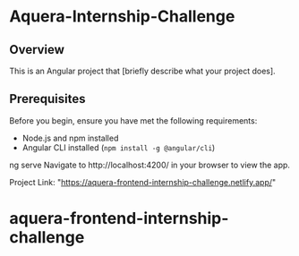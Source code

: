 # Aquera-Internship-Challenge

## Overview

This is an Angular project that [briefly describe what your project does].

## Prerequisites

Before you begin, ensure you have met the following requirements:

- Node.js and npm installed
- Angular CLI installed (`npm install -g @angular/cli`)


ng serve
Navigate to http://localhost:4200/ in your browser to view the app.


Project Link: "https://aquera-frontend-internship-challenge.netlify.app/"
# aquera-frontend-internship-challenge
